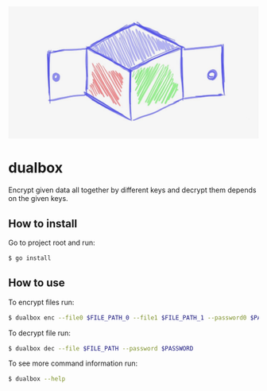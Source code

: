 ![dualbox logo](dualbox.jpg)

# dualbox

Encrypt given data all together by different keys and decrypt them depends on the given keys.

## How to install

Go to project root and run:

```bash
$ go install
```

## How to use

To encrypt files run:

```bash
$ dualbox enc --file0 $FILE_PATH_0 --file1 $FILE_PATH_1 --password0 $PASSWORD_0 --password1 $PASSWORD_1
```

To decrypt file run:

```bash
$ dualbox dec --file $FILE_PATH --password $PASSWORD
```

To see more command information run:

```bash
$ dualbox --help
```